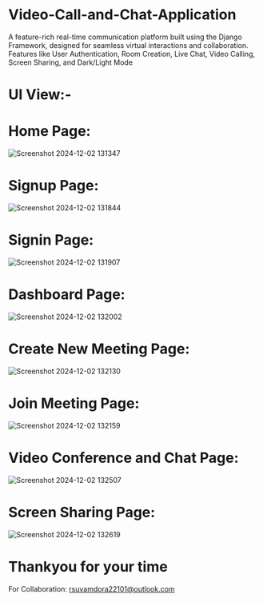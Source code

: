 # Video-Call-and-Chat-Application
A feature-rich real-time communication platform built using the Django Framework, designed for seamless virtual interactions and collaboration. Features like User Authentication, Room Creation, Live Chat, Video Calling, Screen Sharing, and Dark/Light Mode

# UI View:-

# Home Page:
![Screenshot 2024-12-02 131347](https://github.com/user-attachments/assets/11e81433-43b7-4cb6-8c85-60ca85baa103)

# Signup Page:
![Screenshot 2024-12-02 131844](https://github.com/user-attachments/assets/0f388cb1-3035-4059-816b-c2d856fba0c0)

# Signin Page:
![Screenshot 2024-12-02 131907](https://github.com/user-attachments/assets/bf210c1b-df82-4476-825a-26f0f03fa484)

# Dashboard Page:
![Screenshot 2024-12-02 132002](https://github.com/user-attachments/assets/f2a1419f-edc9-42cf-ab7c-15d8e71f427a)

# Create New Meeting Page:
![Screenshot 2024-12-02 132130](https://github.com/user-attachments/assets/f8e1b7ab-545d-4f89-afc6-011eec2b183a)

# Join Meeting Page:
![Screenshot 2024-12-02 132159](https://github.com/user-attachments/assets/c7b3250d-57c0-4fc4-8ae8-9af1581af05c)

# Video Conference and Chat Page:
![Screenshot 2024-12-02 132507](https://github.com/user-attachments/assets/bd3fb128-ba59-4124-9851-3e20b7ca31fd)

# Screen Sharing Page:
![Screenshot 2024-12-02 132619](https://github.com/user-attachments/assets/6da3e82a-ba0e-46d7-8a9f-caddd2a62c4d)

# Thankyou for your time
For Collaboration: rsuvamdora22101@outlook.com
